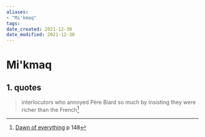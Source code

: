 ```yaml
---
aliases: 
- "Mi'kmaq"
tags: 
date_created: 2021-12-30
date_modified: 2021-12-30
---
```


# Mi'kmaq


## 1. quotes
>  interlocutors who annoyed Père Biard so much by insisting they were richer than the French[^1]
[^1]: [Dawn of everything](dawn_of_everything_graeber_wengrow.md) p 148